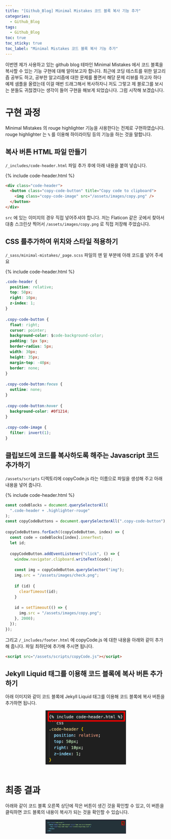```yaml
---
title: "[Github_Blog] Minimal Mistakes 코드 블록 복사 기능 추가"
categories:
  - Github_Blog
tags:
  - Github_Blog
toc: true
toc_sticky: true
toc_label: "Minimal Mistakes 코드 블록 복사 기능 추가"
---
```


이번엔 제가 사용하고 있는 github blog 테마인 Minimal Mistakes 에서 코드 블록을 복사할 수 있는 기능 구현에 대해 알아보고자 합니다. 최근에 코딩 테스트를 위한 알고리즘 공부도 하고, 공부한 알고리즘에 대한 문제를 풀면서 해당 문제 리뷰를 하고자 하다 예제 샘플을 올렸는데 이걸 매번 드래그해서 복사하자니 저도 그렇고 제 블로그를 보시는 분들도 귀찮겠다는 생각이 들어 구현을 해보게 되었습니다. 그럼 시작해 보겠습니다.

# 구현 과정

Minimal Mistakes 의 rouge highlighter 기능을 사용한다는 전제로 구현하였습니다. rouge highlighter 는 `%` 를 이용해 하이라이팅 등의 기능을 하는 것을 말합니다.

## 복사 버튼 HTML 파일 만들기

`/_includes/code-header.html` 파일 추가 후에 아래 내용을 붙여 넣습니다.

{% include code-header.html %}
```html
<div class="code-header">
  <button class="copy-code-button" title="Copy code to clipboard">
    <img class="copy-code-image" src="/assets/images/copy.png" />
  </button>
</div>
```

`src` 에 있는 이미지의 경우 직접 넣어주셔야 합니다. 저는 Flaticon 같은 곳에서 찾아서 대충 스크린샷 찍어서 `/assets/images/copy.png` 로 직접 저장해 주었습니다.

## CSS 를추가하여 위치와 스타일 적용하기

`/_sass/minimal-mistakes/_page.scss` 파일의 맨 밑 부분에 아래 코드를 넣어 주세요

{% include code-header.html %}
```css
.code-header {
  position: relative;
  top: 50px;
  right: 10px;
  z-index: 1;
}

.copy-code-button {
  float: right;
  cursor: pointer;
  background-color: $code-background-color;
  padding: 5px 5px;
  border-radius: 5px;
  width: 30px;
  height: 35px;
  margin-top: -40px;
  border: none;
}

.copy-code-button:focus {
  outline: none;
}

.copy-code-button:hover {
  background-color: #0f1214;
}

.copy-code-image {
  filter: invert(1);
}

```

## 클립보드에 코드를 복사하도록 해주는 Javascript 코드 추가하기

`/assets/scripts` 디렉토리에 copyCode.js 라는 이름으로 파일을 생성해 주고 아래 내용을 넣어 줍니다.

{% include code-header.html %}
```js
const codeBlocks = document.querySelectorAll(
  ".code-header + .highlighter-rouge"
);
const copyCodeButtons = document.querySelectorAll(".copy-code-button");

copyCodeButtons.forEach((copyCodeButton, index) => {
  const code = codeBlocks[index].innerText;
  let id;

  copyCodeButton.addEventListener("click", () => {
    window.navigator.clipboard.writeText(code);

    const img = copyCodeButton.querySelector("img");
    img.src = "/assets/images/check.png";

    if (id) {
      clearTimeout(id);
    }

    id = setTimeout(() => {
      img.src = "/assets/images/copy.png";
    }, 2000);
  });
});
```

그리고 `/_includes/footer.html` 에 copyCode.js 에 대한 내용을 아래와 같이 추가해 줍니다. 파일 최하단에 추가해 주시면 됩니다.

```html
<script src="/assets/scripts/copyCode.js"></script>
```

## Jekyll Liquid 태그를 이용해 코드 블록에 복사 버튼 추가 하기

아래 이미지와 같이 코드 블록에 Jekyll Liquid 태그를 이용해 코드 블록에 복사 버튼을 추가하면 됩니다.

<div align="center">
<img src="/assets/images/github_blog/12/1.png" width="50%" hegiht="40%">
</div>

<br>

# 최종 결과

아래와 같이 코드 블록 오른쪽 상단에 작은 버튼이 생긴 것을 확인할 수 있고, 이 버튼을 클릭하면 코드 블록의 내용이 복사가 되는 것을 확인할 수 있습니다.

<div align="center">
<img src="/assets/images/github_blog/12/2.png" width="50%" hegiht="40%">
</div>